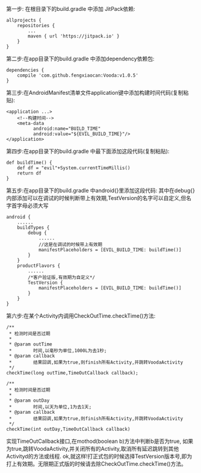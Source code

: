 第一步: 在根目录下的build.gradle 中添加 JitPack依赖:

	allprojects {
		repositories {
			...
			maven { url 'https://jitpack.io' }
		}
	}
	
第二步:在app目录下的build.gradle 中添加dependency依赖包:

	dependencies {
	    compile 'com.github.fengxiaocan:Vooda:v1.0.5'
	}

第三步:在AndroidManifest清单文件application键中添加构建时间代码(复制粘贴):

    <application ...>
        <!--构建时间-->
        <meta-data
              android:name="BUILD_TIME"
              android:value="${EVIL_BUILD_TIME}"/>
    </application>
    
第四步:在app目录下的build.gradle 中最下面添加这段代码(复制粘贴):

    def buildTime() {
        def df = "evil"+System.currentTimeMillis()
        return df
    }

第五步:在app目录下的build.gradle 中android{}里添加这段代码:
    其中在debug{}内部添加可以在调试的时候判断带上有效期,TestVersion的名字可以自定义,但名字首字母必须大写

    android {
        ......
        buildTypes {
            debug {
                ......
                //这是在调试的时候带上有效期
                manifestPlaceholders = [EVIL_BUILD_TIME: buildTime()]
            }
        }
        productFlavors {
            ......
            /*客户验证版,有效期为自定义*/
            TestVersion {
                manifestPlaceholders = [EVIL_BUILD_TIME: buildTime()]
            }
        }
    }
    
第六步:在某个Activity内调用CheckOutTime.checkTime()方法:

    /**
     * 检测时间是否过期
     *
     * @param outTime
     *        时间,以毫秒为单位,1000L为去1秒;
     * @param callback
     *        结果回调,如果为true,则finish所有Activity,并跳转VoodaActivity
     */
    checkTime(long outTime,TimeOutCallback callback);

    /**
     * 检测时间是否过期
     *
     * @param outDay
     *        时间,以天为单位,1为去1天;
     * @param callback
     *        结果回调,如果为true,则finish所有Activity,并跳转VoodaActivity
     */
    checkTime(int outDay,TimeOutCallback callback)
        
实现TimeOutCallback接口,在mothod(boolean b)方法中判断b是否为true,
如果为true,跳转VoodaActivity,并关闭所有的Activity,取消所有延迟跳转到其他Activityd的方法或线程.
ok,就这样!打正式包的时候选择TestVersion版本号,即为打上有效期。无限期正式版的时候请去除CheckOutTime.checkTime()方法。